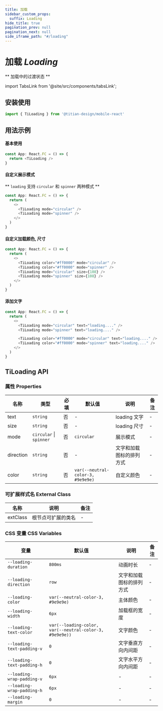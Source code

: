 ```yaml
---
title: 加载
sidebar_custom_props:
  suffix: Loading
hide_title: true
pagination_prev: null
pagination_next: null
side_iframe_path: "#/loading"
---
```


# 加载 _Loading_

** 加载中的过渡状态 **

import TabsLink from '@site/src/components/tabsLink';

<TabsLink id="tiloading-api" />

## 安装使用

```typescript showLineNumbers
import { TiLoading } from '@titian-design/mobile-react'
```

## 用法示例
#### 基本使用

```typescript jsx showLineNumbers
const App: React.FC = () => {
  return <TiLoading />
}
```

#### 自定义展示模式

** `loading` 支持 `circular` 和 `spinner` 两种模式 **

```typescript jsx showLineNumbers
const App: React.FC = () => {
  return (
    <>
      <TiLoading mode="circular" />
      <TiLoading mode="spinner" />
    </>
  )
}
```

#### 自定义加载颜色, 尺寸

```typescript jsx showLineNumbers
const App: React.FC = () => {
  return (
    <>
      <TiLoading color="#ff0000" mode="circular" />
      <TiLoading color="#ff0000" mode="spinner" />
      <TiLoading mode="circular" size={108} />
      <TiLoading mode="spinner" size={108} />
    </>
  )
}
```

#### 添加文字

```typescript jsx showLineNumbers
const App: React.FC = () => {
  return (
    <>
      <TiLoading mode="circular" text="loading...." />
      <TiLoading mode="spinner" text="loading...." />

      <TiLoading color="#ff0000" mode="circular" text="loading...." />
      <TiLoading color="#ff0000" mode="spinner" text="loading...." />
    </>
  )
}
```

## TiLoading API

### 属性 **Properties**

| 名称      | 类型     | 必填 | 默认值     | 说明                                    | 备注 |
| --------- | -------- | ---- | ---------- | --------------------------------------- | ---- |
| text      | `string` | 否   | -          | loading 文字                            |  -    |
| size      | `string` | 否   | -          | loading 尺寸                            |   -   |
| mode      | `circular` \| `spinner` | 否   | `circular` | 展示模式  |     - |
| direction | `string` | 否   | -  | 文字和加载图标的排列方式 |     - |
| color     | `string` | 否   | `var(--neutral-color-3, #9e9e9e)` | 自定义颜色 | - |

### 可扩展样式名 **External Class**

| 名称     | 说明               | 备注 |
| -------- | ------------------ | ---- |
| extClass | 根节点可扩展的类名 | -    |

### CSS 变量 **CSS Variables**

| 变量                     | 默认值 | 说明                     | 备注 |
| ------------------------ | -------- | ---------------- | ---- |
| `--loading-duration`       | `800ms` | 动画时长                 | -    |
| `--loading-direction`      | `row` | 文字和加载图标的排列方式 | -    |
| `--loading-color`          | `var(--neutral-color-3, #9e9e9e)` | 主体颜色                 | -    |
| `--loading-width`          | `6px` | 加载框的宽度  | -    |
| `--loading-text-color`     | `var(--loading-color, var(--neutral-color-3, #9e9e9e))` | 文字颜色  | -    |
| `--loading-text-padding-v` | `0`  | 文字垂直方向内间距       | -    |
| `--loading-text-padding-h` | `0` | 文字水平方向内间距       | -    |
| `--loading-wrap-padding-v` | `6px` | - | - |
| `--loading-wrap-padding-h` | `6px` | - | - |
| `--loading-margin` | `0` | - | - |
